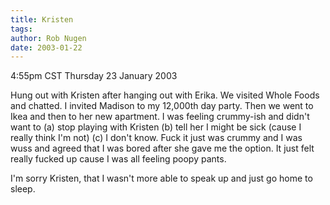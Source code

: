 ```yaml
---
title: Kristen
tags: 
author: Rob Nugen
date: 2003-01-22
---
```


<p class=date>4:55pm CST Thursday 23 January 2003</p>

<p>Hung out with Kristen after hanging out with Erika.  We visited
Whole Foods and chatted.  I invited Madison to my 12,000th day party.
Then we went to Ikea and then to her new apartment.  I was feeling
crummy-ish and didn't want to (a) stop playing with Kristen (b) tell
her I might be sick (cause I really think I'm not) (c) I don't know.
Fuck it just was crummy and I was wuss and agreed that I was bored
after she gave me the option.  It just felt really fucked up cause I
was all feeling poopy pants.</p>

<p>I'm sorry Kristen, that I wasn't more able to speak up and just go
home to sleep.</p>
